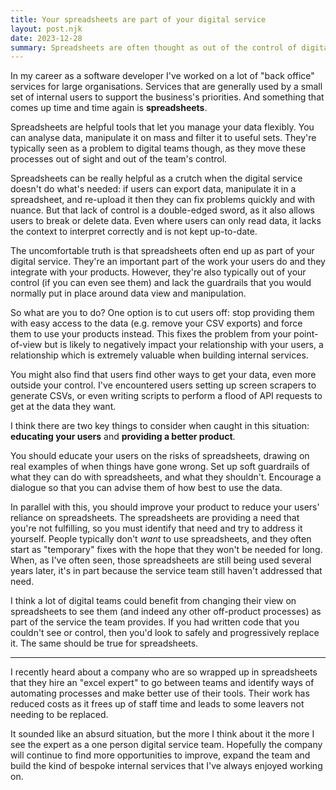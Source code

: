```yaml
---
title: Your spreadsheets are part of your digital service
layout: post.njk
date: 2023-12-28
summary: Spreadsheets are often thought as out of the control of digital service teams, but they're part of your service.
---
```


In my career as a software developer I've worked on a lot of "back office" services for large organisations. Services that are generally used by a small set of internal users to support the business's priorities. And something that comes up time and time again is **spreadsheets**.

Spreadsheets are helpful tools that let you manage your data flexibly. You can analyse data, manipulate it on mass and filter it to useful sets. They're typically seen as a problem to digital teams though, as they move these processes out of sight and out of the team's control.

Spreadsheets can be really helpful as a crutch when the digital service doesn't do what's needed: if users can export data, manipulate it in a spreadsheet, and re-upload it then they can fix problems quickly and with nuance. But that lack of control is a double-edged sword, as it also allows users to break or delete data. Even where users can only read data, it lacks the context to interpret correctly and is not kept up-to-date.

The uncomfortable truth is that spreadsheets often end up as part of your digital service. They're an important part of the work your users do and they integrate with your products. However, they're also typically out of your control (if you can even see them) and lack the guardrails that you would normally put in place around data view and manipulation.

So what are you to do? One option is to cut users off: stop providing them with easy access to the data (e.g. remove your CSV exports) and force them to use your products instead. This fixes the problem from your point-of-view but is likely to negatively impact your relationship with your users, a relationship which is extremely valuable when building internal services.

You might also find that users find other ways to get your data, even more outside your control. I've encountered users setting up screen scrapers to generate CSVs, or even writing scripts to perform a flood of API requests to get at the data they want.

I think there are two key things to consider when caught in this situation: **educating your users** and **providing a better product**.

You should educate your users on the risks of spreadsheets, drawing on real examples of when things have gone wrong. Set up soft guardrails of what they can do with spreadsheets, and what they shouldn't. Encourage a dialogue so that you can advise them of how best to use the data.

In parallel with this, you should improve your product to reduce your users' reliance on spreadsheets. The spreadsheets are providing a need that you're not fulfilling, so you must identify that need and try to address it yourself. People typically don't _want_ to use spreadsheets, and they often start as "temporary" fixes with the hope that they won't be needed for long. When, as I've often seen, those spreadsheets are still being used several years later, it's in part because the service team still haven't addressed that need.

I think a lot of digital teams could benefit from changing their view on spreadsheets to see them (and indeed any other off-product processes) as part of the service the team provides. If you had written code that you couldn't see or control, then you'd look to safely and progressively replace it. The same should be true for spreadsheets.

---

I recently heard about a company who are so wrapped up in spreadsheets that they hire an "excel expert" to go between teams and identify ways of automating processes and make better use of their tools. Their work has reduced costs as it frees up of staff time and leads to some leavers not needing to be replaced.

It sounded like an absurd situation, but the more I think about it the more I see the expert as a one person digital service team. Hopefully the company will continue to find more opportunities to improve, expand the team and build the kind of bespoke internal services that I've always enjoyed working on.
